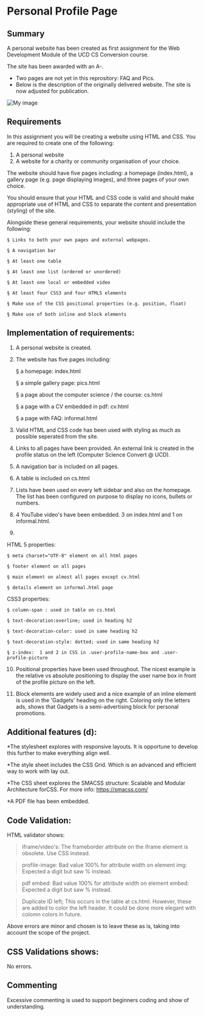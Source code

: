 # Personal Profile Page 

## Summary
A personal website has been created as first assignment for the Web Development Module
of the UCD CS Conversion course. 

The site has been awarded with an A-.

* Two pages are not yet in this reprository: FAQ and Pics.
* Below is the description of the originally delivered website. The site is now adjusted for publication.

![My image](https://github.com/scarletgrant/personal-page/blob/master/images/screenshot_index.png)

## Requirements
In this assignment you will be creating a website using HTML and CSS.
You are required to create one of the following:
1. A personal website
2. A website for a charity or community organisation of your choice.


The website should have five pages including: a homepage (index.html), a gallery page (e.g. page displaying images), and three pages of your own choice.

You should ensure that your HTML and CSS code is valid and should make appropriate use of HTML and CSS to separate the content and presentation (styling) of the site.

Alongside these general requirements, your website should include the following:

    § Links to both your own pages and external webpages.

    § A navigation bar

    § At least one table

    § At least one list (ordered or unordered)

    § At least one local or embedded video

    § At least four CSS3 and four HTML5 elements

    § Make use of the CSS positional properties (e.g. position, float)

    § Make use of both inline and block elements


## Implementation of requirements:

1. A personal website is created.

2. The website has five pages including:

    § a homepage: index.html

    § a simple gallery page: pics.html

    § a page about the computer science / the course: cs.html

    § a page with a CV embedded in pdf: cv.html

    § a page with FAQ: informal.html

3. Valid HTML and CSS code has been used with styling as much as possible seperated from the site.

4. Links to all pages have been provided. An external link is created in the profile status on the left (Computer Science Convert @ UCD).

5. A navigation bar is included on all pages.

6. A table is included on cs.html

7. Lists have been used on every left sidebar and also on the homepage.
The list has been configured on purpose to display no icons, bullets or numbers.

8. 4 YouTube video's have been embedded. 3 on index.html and 1 on informal.html.

9. 
HTML 5 properties:

    § meta charset="UTF-8" element on all html pages

    § footer element on all pages

    § main element on almost all pages except cv.html

    § details element on informal.html page

CSS3 properties:

    § column-span : used in table on cs.html

    § text-decoration:overline; used in heading h2

    § text-decoration-color: used in same heading h2

    § text-decoration-style: dotted; used in same heading h2

    § z-index:  1 and 2 in CSS in .user-profile-name-box and .user-profile-picture

10. Positional properties have been used throughout. The nicest example is the relative vs
absolute positioning to display the user name box in front of the profile picture on the left.

11. Block elements are widely used and a nice example of an inline element is used in the 'Gadgets' heading on the right.
Coloring only the letters ads, shows that Gadgets is a semi-advertising block for personal promotions.

## Additional features (d):

*The stylesheet explores with responsive layouts. It is opportune to develop this further to make everything align well.

*The style sheet includes the CSS Grid. Which is an advanced and efficient way to work with lay out.

*The CSS sheet explores the SMACSS structure: Scalable and Modular Architecture forCSS. For more info: https://smacss.com/

*A PDF file has been embedded.

## Code Validation:

HTML validator shows:

>iframe/video's: The frameborder attribute on the iframe element is obsolete. Use CSS instead.

>profile-image: Bad value 100% for attribute width on element img: Expected a digit but saw % instead.

>pdf embed: Bad value 100% for attribute width on element embed: Expected a digit but saw % instead.

>Duplicate ID left; This occurs in the table at cs.html. However, these are added to color the left header.
It could be done more elegant with colomn colors in future.

Above errors are minor and chosen is to leave these as is, taking into account the scope of the project.

## CSS Validations shows:

No errors.

## Commenting
Excessive commenting is used to support beginners coding and show of understanding.
